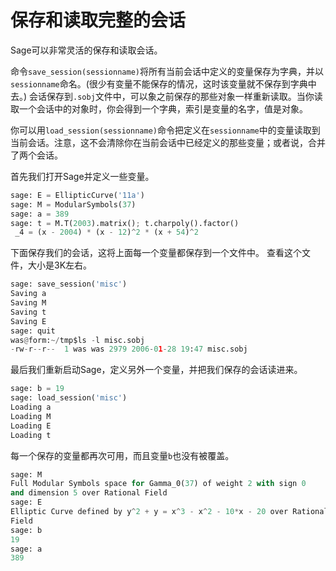 保存和读取完整的会话
===

Sage可以非常灵活的保存和读取会话。

命令`save_session(sessionname)`将所有当前会话中定义的变量保存为字典，并以`sessionname`命名。(很少有变量不能保存的情况，这时该变量就不保存到字典中去。) 会话保存到`.sobj`文件中，可以象之前保存的那些对象一样重新读取。当你读取一个会话中的对象时，你会得到一个字典，索引是变量的名字，值是对象。

你可以用`load_session(sessionname)`命令把定义在`sessionname`中的变量读取到当前会话。注意，这不会清除你在当前会话中已经定义的那些变量；或者说，合并了两个会话。

首先我们打开Sage并定义一些变量。
```py
sage: E = EllipticCurve('11a')
sage: M = ModularSymbols(37)
sage: a = 389
sage: t = M.T(2003).matrix(); t.charpoly().factor()
 _4 = (x - 2004) * (x - 12)^2 * (x + 54)^2
```


下面保存我们的会话，这将上面每一个变量都保存到一个文件中。
查看这个文件，大小是3K左右。
```py
sage: save_session('misc')
Saving a
Saving M
Saving t
Saving E
sage: quit
was@form:~/tmp$ls -l misc.sobj
-rw-r--r--  1 was was 2979 2006-01-28 19:47 misc.sobj
```


最后我们重新启动Sage，定义另外一个变量，并把我们保存的会话读进来。
```py
sage: b = 19
sage: load_session('misc')
Loading a
Loading M
Loading E
Loading t
```


每一个保存的变量都再次可用，而且变量`b`也没有被覆盖。
```py
sage: M
Full Modular Symbols space for Gamma_0(37) of weight 2 with sign 0 
and dimension 5 over Rational Field
sage: E
Elliptic Curve defined by y^2 + y = x^3 - x^2 - 10*x - 20 over Rational 
Field
sage: b
19
sage: a
389
```